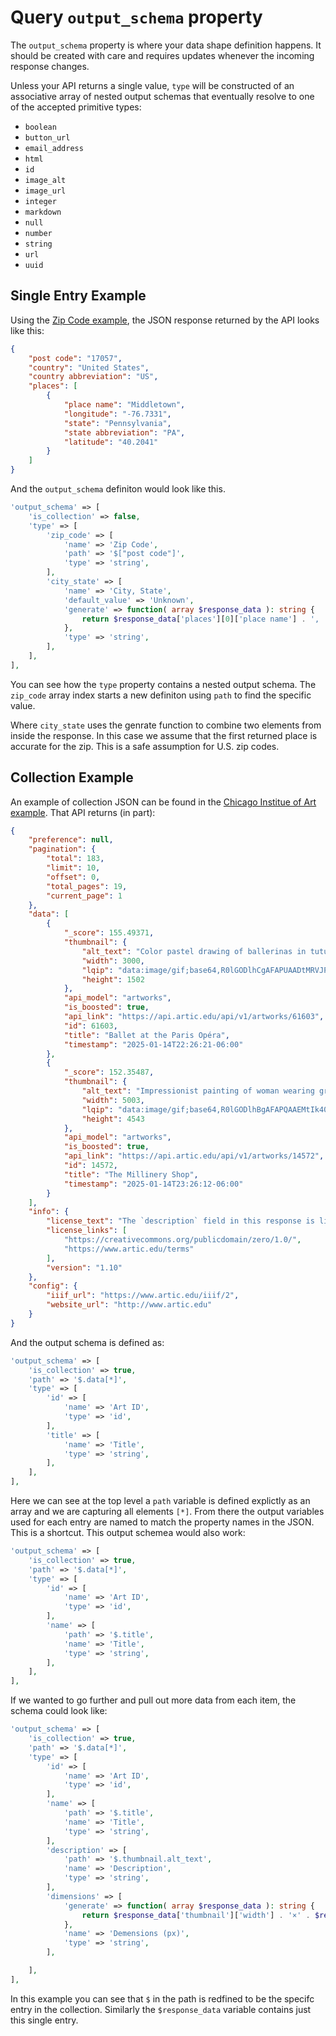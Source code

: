 # Query `output_schema` property

The `output_schema` property is where your data shape definition happens. It should be created with care and requires updates whenever the incoming response changes.

Unless your API returns a single value, `type` will be constructed of an associative array of nested output schemas that eventually resolve to one of the accepted primitive types:

- `boolean`
- `button_url`
- `email_address`
- `html`
- `id`
- `image_alt`
- `image_url`
- `integer`
- `markdown`
- `null`
- `number`
- `string`
- `url`
- `uuid`

## Single Entry Example

Using the [Zip Code example](https://github.com/Automattic/remote-data-blocks/blob/trunk/example/rest-api/zip-code/README.md), the JSON response returned by the API looks like this:

```json
{
	"post code": "17057",
	"country": "United States",
	"country abbreviation": "US",
	"places": [
		{
			"place name": "Middletown",
			"longitude": "-76.7331",
			"state": "Pennsylvania",
			"state abbreviation": "PA",
			"latitude": "40.2041"
		}
	]
}
```

And the `output_schema` definiton would look like this.

```php
'output_schema' => [
	'is_collection' => false,
	'type' => [
		'zip_code' => [
			'name' => 'Zip Code',
			'path' => '$["post code"]',
			'type' => 'string',
		],
		'city_state' => [
			'name' => 'City, State',
			'default_value' => 'Unknown',
			'generate' => function( array $response_data ): string {
				return $response_data['places'][0]['place name'] . ', ' . $response_data['places'][0]['state'];
			},
			'type' => 'string',
		],
	],
],
```

You can see how the `type` property contains a nested output schema. The `zip_code` array index starts a new definiton using `path` to find the specific value.

Where `city_state` uses the genrate function to combine two elements from inside the response. In this case we assume that the first returned place is accurate for the zip. This is a safe assumption for U.S. zip codes.

## Collection Example

An example of collection JSON can be found in the [Chicago Institue of Art example](https://github.com/Automattic/remote-data-blocks/blob/trunk/example/rest-api/art-institute/README.md). That API returns (in part):

```json
{
	"preference": null,
	"pagination": {
		"total": 183,
		"limit": 10,
		"offset": 0,
		"total_pages": 19,
		"current_page": 1
	},
	"data": [
		{
			"_score": 155.49371,
			"thumbnail": {
				"alt_text": "Color pastel drawing of ballerinas in tutus on stage, watched by audience.",
				"width": 3000,
				"lqip": "data:image/gif;base64,R0lGODlhCgAFAPUAADtMRVJPRFlOQlBNSFFNSEVURU1USldSS1dSTVRXTV9ZTldVUl1ZU2hbTVdkU19kVV5tX2FkUGFjVWVoVGhoVGZhW29lXGVtXG1rWmlpXW5tXmZxX3VxX1toZG5oYG5uZ3ZsY3BqZGN1a3RxYnFyZXRxZntxan19bnl9cnh7dX57doJ/dpGEeJKOhaCUjKebk6yflsGupQAAAAAAAAAAAAAAAAAAAAAAAAAAAAAAAAAAAAAAAAAAAAAAAAAAAAAAACH5BAAAAAAALAAAAAAKAAUAAAYuQIjoQuGQTqhOyrEZYSQJA6AweURYrxIoxAhoMp9VywWLmRYqj6BxQFQshIEiCAA7",
				"height": 1502
			},
			"api_model": "artworks",
			"is_boosted": true,
			"api_link": "https://api.artic.edu/api/v1/artworks/61603",
			"id": 61603,
			"title": "Ballet at the Paris Opéra",
			"timestamp": "2025-01-14T22:26:21-06:00"
		},
		{
			"_score": 152.35487,
			"thumbnail": {
				"alt_text": "Impressionist painting of woman wearing green dress trying on hats.",
				"width": 5003,
				"lqip": "data:image/gif;base64,R0lGODlhBgAFAPQAAEMtIk40KE83KlhHLVxELlNPN1hLMVJOP19UN1dYM1lUOVpUP2dAIWlKKHZKKXZLKWRNPGpbMGpaNGtaOkxUTF9dRlJaS15YSV5kUnZpRH12W4ZkM49uRI52VQAAAAAAACH5BAAAAAAALAAAAAAGAAUAAAUY4AUtFWZxHZIdExFEybAJQGE00sNQmqOEADs=",
				"height": 4543
			},
			"api_model": "artworks",
			"is_boosted": true,
			"api_link": "https://api.artic.edu/api/v1/artworks/14572",
			"id": 14572,
			"title": "The Millinery Shop",
			"timestamp": "2025-01-14T23:26:12-06:00"
		}
	],
	"info": {
		"license_text": "The `description` field in this response is licensed under a Creative Commons Attribution 4.0 Generic License (CC-By) and the Terms and Conditions of artic.edu. All other data in this response is licensed under a Creative Commons Zero (CC0) 1.0 designation and the Terms and Conditions of artic.edu.",
		"license_links": [
			"https://creativecommons.org/publicdomain/zero/1.0/",
			"https://www.artic.edu/terms"
		],
		"version": "1.10"
	},
	"config": {
		"iiif_url": "https://www.artic.edu/iiif/2",
		"website_url": "http://www.artic.edu"
	}
}
```

And the output schema is defined as:

```php
'output_schema' => [
	'is_collection' => true,
	'path' => '$.data[*]',
	'type' => [
		'id' => [
			'name' => 'Art ID',
			'type' => 'id',
		],
		'title' => [
			'name' => 'Title',
			'type' => 'string',
		],
	],
],
```

Here we can see at the top level a `path` variable is defined explictly as an array and we are capturing all elements `[*]`. From there the output variables used for each entry are named to match the property names in the JSON. This is a shortcut. This output schemea would also work:

```php
'output_schema' => [
	'is_collection' => true,
	'path' => '$.data[*]',
	'type' => [
		'id' => [
			'name' => 'Art ID',
			'type' => 'id',
		],
		'name' => [
			'path' => '$.title',
			'name' => 'Title',
			'type' => 'string',
		],
	],
],
```

If we wanted to go further and pull out more data from each item, the schema could look like:

```php
'output_schema' => [
	'is_collection' => true,
	'path' => '$.data[*]',
	'type' => [
		'id' => [
			'name' => 'Art ID',
			'type' => 'id',
		],
		'name' => [
			'path' => '$.title',
			'name' => 'Title',
			'type' => 'string',
		],
		'description' => [
			'path' => '$.thumbnail.alt_text',
			'name' => 'Description',
			'type' => 'string',
		],
		'dimensions' => [
			'generate' => function( array $response_data ): string {
				return $response_data['thumbnail']['width'] . '×' . $response_data['thumbnail']['height'];
			},
			'name' => 'Demensions (px)',
			'type' => 'string',
		],

	],
],
```

In this example you can see that `$` in the path is redfined to be the specifc entry in the collection. Similarly the `$response_data` variable contains just this single entry.
